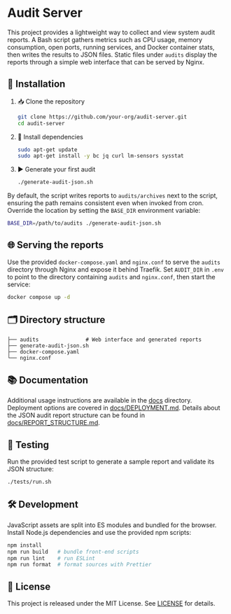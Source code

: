 # Audit Server

This project provides a lightweight way to collect and view system audit reports. A Bash script gathers
metrics such as CPU usage, memory consumption, open ports, running services, and Docker container stats,
then writes the results to JSON files. Static files under `audits` display the reports through a simple web
interface that can be served by Nginx.

## 🚀 Installation

1. 📥 Clone the repository

   ```bash
   git clone https://github.com/your-org/audit-server.git
   cd audit-server
   ```

2. 🧰 Install dependencies

   ```bash
   sudo apt-get update
   sudo apt-get install -y bc jq curl lm-sensors sysstat
   ```

3. ▶️ Generate your first audit

   ```bash
   ./generate-audit-json.sh
   ```

By default, the script writes reports to `audits/archives` next to the script, ensuring the path remains
consistent even when invoked from cron. Override the location by setting the `BASE_DIR` environment variable:

```bash
BASE_DIR=/path/to/audits ./generate-audit-json.sh
```

## 🌐 Serving the reports

Use the provided `docker-compose.yaml` and `nginx.conf` to serve the `audits` directory through Nginx and expose
it behind Traefik. Set `AUDIT_DIR` in `.env` to point to the directory containing `audits` and `nginx.conf`, then
start the service:

```bash
docker compose up -d
```

## 🗂️ Directory structure

```
├── audits               # Web interface and generated reports
├── generate-audit-json.sh
├── docker-compose.yaml
└── nginx.conf
```

## 📚 Documentation

Additional usage instructions are available in the [docs](docs/USAGE.md) directory. Deployment options are
covered in [docs/DEPLOYMENT.md](docs/DEPLOYMENT.md). Details about the JSON audit report structure can be
found in [docs/REPORT_STRUCTURE.md](docs/REPORT_STRUCTURE.md).

## 🧪 Testing

Run the provided test script to generate a sample report and validate its JSON structure:

```bash
./tests/run.sh
```

## 🛠️ Development

JavaScript assets are split into ES modules and bundled for the browser. Install Node.js
dependencies and use the provided npm scripts:

```bash
npm install
npm run build   # bundle front-end scripts
npm run lint    # run ESLint
npm run format  # format sources with Prettier
```

## 📄 License

This project is released under the MIT License. See [LICENSE](LICENSE) for details.
